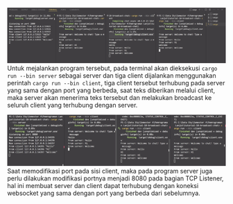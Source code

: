 ![image1](/img/image1.png)
Untuk mejalankan program tersebut, pada terminal akan dieksekusi `cargo run --bin server` sebagai server dan tiga client dijalankan menggunakan perintah `cargo run --bin client`, tiga client tersebut terhubung pada server yang sama dengan port yang berbeda, saat teks diberikan melalui client, maka server akan menerima teks tersebut dan melakukan broadcast ke seluruh client yang terhubung dengan server.

![image2](/img/image2.png)
Saat memodifikasi port pada sisi client, maka pada program server juga perlu dilakukan modifikasi portnya menjadi 8080 pada bagian TCP Listener, hal ini membuat server dan client dapat terhubung dengan koneksi websocket yang sama dengan port yang berbeda dari sebelumnya.